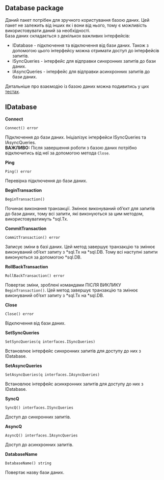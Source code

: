 ## Database package
Даний пакет потрібен для зручного користування базою даних. Цей пакет не залежить від інших як і вони від нього, тому 
є можливість використовувати даний за необхідності.<br>
База даних складається з декількох важливих інтерфейсів:
* IDatabase - підключення та відключення від бази даних. Також з допомогою цього інтерфейсу можна отримати доступ до 
інтерфейсів запитів.
* ISyncQueries - інтерфейс для відправки синхронних запитів до бази даних.
* IAsyncQueries - інтерфейс для відправки асинхронних запитів до бази даних.

Детальніше про взаємодію із базою даних можна подивитись у цих [тестах](https://github.com/uwine4850/foozy/tree/master/tests/dbtest).

## IDatabase
__Connect__
```
Connect() error
```
Підключення до бази даних. Ініціалізує інтерфейси ISyncQueries та IAsyncQueries.<br>
__ВАЖЛИВО:__ Після завершення роботи з базою даних потрібно відключитись від неї за допомогою метода ``Close``.

__Ping__
```
Ping() error
```
Перевірка підключення до бази даних.

__BeginTransaction__
```
BeginTransaction()
```
Починає виконання транзакції.
Змінює виконуваний об’єкт для запитів до бази даних, тому всі запити, які виконуються за цим методом, використовуватимуть *sql.Tx.

__CommitTransaction__
```
CommitTransaction() error
```
Записує зміни в базі даних.
Цей метод завершує транзакцію та змінює виконуваний об’єкт запиту з *sql.Tx на *sql.DB.
Тому всі наступні запити виконуються за допомогою *sql.DB.

__RollBackTransaction__
```
RollBackTransaction() error
```
Повертає зміни, зроблені командами ПІСЛЯ ВИКЛИКУ `BeginTransaction()`.
Цей метод завершує транзакцію та змінює виконуваний об’єкт запиту з *sql.Tx на *sql.DB.

__Close__
```
Close() error
```
Відключення від бази даних.

__SetSyncQueries__
```
SetSyncQueries(q interfaces.ISyncQueries)
```
Встановлює інтерфейс синхронних запитів для доступу до них з IDatabase.

__SetAsyncQueries__
```
SetAsyncQueries(q interfaces.IAsyncQueries)
```
Встановлює інтерфейс асинхронних запитів для доступу до них з IDatabase.

__SyncQ__
```
SyncQ() interfaces.ISyncQueries
```
Доступ до синхронних запитів.

__AsyncQ__
```
AsyncQ() interfaces.IAsyncQueries
```
Доступ до асинхронних запитів.

__DatabaseName__
```
DatabaseName() string
```
Повертає назву бази даних.

